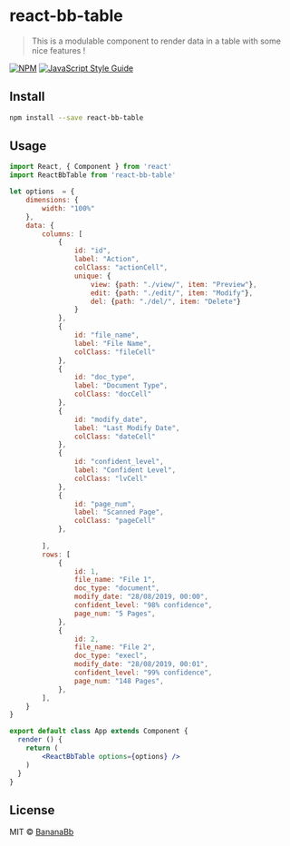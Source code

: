 # react-bb-table

> This is a modulable component to render data in a table with some nice features !

[![NPM](https://img.shields.io/npm/v/react-bb-table.svg)](https://www.npmjs.com/package/react-bb-table) [![JavaScript Style Guide](https://img.shields.io/badge/code_style-standard-brightgreen.svg)](https://standardjs.com)

## Install

```bash
npm install --save react-bb-table
```

## Usage

```jsx
import React, { Component } from 'react'
import ReactBbTable from 'react-bb-table'

let options  = {
    dimensions: {
        width: "100%"
    },
    data: {
        columns: [ 
            {
                id: "id",
                label: "Action",
                colClass: "actionCell",
                unique: {
                    view: {path: "./view/", item: "Preview"},
                    edit: {path: "./edit/", item: "Modify"},
                    del: {path: "./del/", item: "Delete"}
                }
            },
            {
                id: "file_name",
                label: "File Name",
                colClass: "fileCell"
            },
            {
                id: "doc_type",
                label: "Document Type",
                colClass: "docCell"
            },
            {
                id: "modify_date",
                label: "Last Modify Date",
                colClass: "dateCell"
            },
            {
                id: "confident_level",
                label: "Confident Level",
                colClass: "lvCell"
            },
            {
                id: "page_num",
                label: "Scanned Page",
                colClass: "pageCell"
            },
            
        ],
        rows: [
            {
                id: 1,
                file_name: "File 1",
                doc_type: "document",
                modify_date: "28/08/2019, 00:00",
                confident_level: "98% confidence",
                page_num: "5 Pages",
            },
            {
                id: 2,
                file_name: "File 2",
                doc_type: "execl",
                modify_date: "28/08/2019, 00:01",
                confident_level: "99% confidence",
                page_num: "148 Pages",
            },
        ],
    }
}

export default class App extends Component {
  render () {
    return (
    	<ReactBbTable options={options} />
    )
  }
}
```

## License

MIT © [BananaBb](https://github.com/BananaBb)
